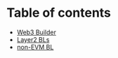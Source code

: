 # Table of contents

* [Web3 Builder](README.md)
* [Layer2 BLs](layer2-bls.md)
* [non-EVM BL](non-evm-bl.md)
